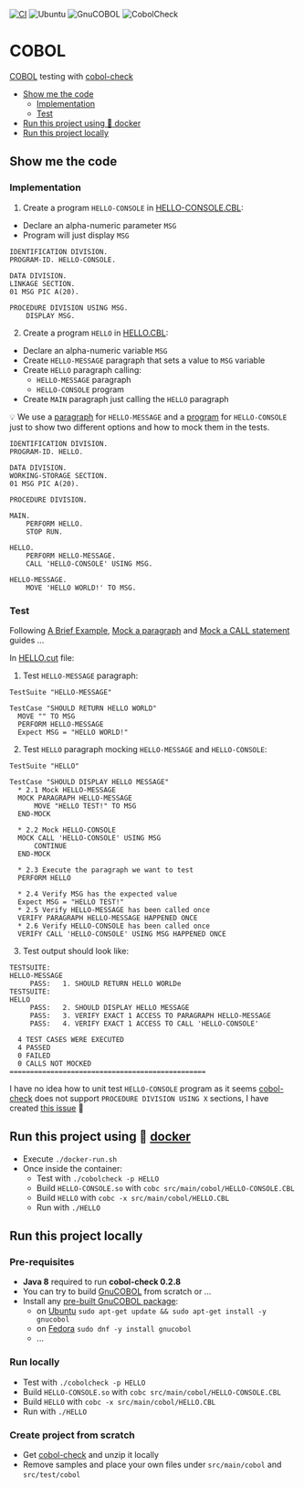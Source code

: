 [![CI](https://github.com/rogervinas/tests-everywhere/actions/workflows/cobol.yml/badge.svg)](https://github.com/rogervinas/tests-everywhere/actions/workflows/cobol.yml)
![Ubuntu](https://img.shields.io/badge/Ubuntu-24.04-blue?labelColor=black)
![GnuCOBOL](https://img.shields.io/badge/GnuCOBOL-3.1.2.0-blue?labelColor=black)
![CobolCheck](https://img.shields.io/badge/CobolCheck-0.2.8-blue?labelColor=black)

# COBOL

[COBOL](https://en.wikipedia.org/wiki/COBOL) testing with [cobol-check](https://github.com/openmainframeproject/cobol-check)

- [Show me the code](#show-me-the-code)
  - [Implementation](#implementation)
  - [Test](#test)
- [Run this project using 🐳 docker](#run-this-project-using--docker)
- [Run this project locally](#run-this-project-locally)

## Show me the code

### Implementation

1. Create a program `HELLO-CONSOLE` in [HELLO-CONSOLE.CBL](src/main/cobol/HELLO-CONSOLE.CBL):

- Declare an alpha-numeric parameter `MSG`
- Program will just display `MSG`

```cobol
IDENTIFICATION DIVISION.
PROGRAM-ID. HELLO-CONSOLE.

DATA DIVISION.
LINKAGE SECTION.
01 MSG PIC A(20).

PROCEDURE DIVISION USING MSG.
    DISPLAY MSG.
```

2. Create a program `HELLO` in [HELLO.CBL](src/main/cobol/HELLO.CBL):

- Declare an alpha-numeric variable `MSG`
- Create `HELLO-MESSAGE` paragraph that sets a value to `MSG` variable
- Create `HELLO` paragraph calling:
  - `HELLO-MESSAGE` paragraph
  - `HELLO-CONSOLE` program
- Create `MAIN` paragraph just calling the `HELLO` paragraph

💡 We use a [paragraph](https://www.tutorialspoint.com/cobol/cobol_program_structure.htm) for `HELLO-MESSAGE` and a [program](https://www.tutorialspoint.com/cobol/cobol_program_structure.htm) for `HELLO-CONSOLE` just to show two different options and how to mock them in the tests.

```cobol
IDENTIFICATION DIVISION.
PROGRAM-ID. HELLO.

DATA DIVISION.
WORKING-STORAGE SECTION.
01 MSG PIC A(20).

PROCEDURE DIVISION.

MAIN.
    PERFORM HELLO.
    STOP RUN.

HELLO.
    PERFORM HELLO-MESSAGE.
    CALL 'HELLO-CONSOLE' USING MSG.

HELLO-MESSAGE.
    MOVE 'HELLO WORLD!' TO MSG.
```

### Test

Following [A Brief Example](https://github.com/openmainframeproject/cobol-check/wiki/A-Brief-Example), [Mock a paragraph](https://github.com/openmainframeproject/cobol-check/wiki/Mock-a-paragraph-and-provide-fake-results) and [Mock a CALL statement](https://github.com/openmainframeproject/cobol-check/wiki/Mock-a-CALL-statement-and-provide-fake-results) guides ...

In [HELLO.cut](src/test/cobol/HELLO/HELLO.cut) file:

1. Test `HELLO-MESSAGE` paragraph:

```cobol
TestSuite "HELLO-MESSAGE"

TestCase "SHOULD RETURN HELLO WORLD"
  MOVE "" TO MSG
  PERFORM HELLO-MESSAGE
  Expect MSG = "HELLO WORLD!"
```

2. Test `HELLO` paragraph mocking `HELLO-MESSAGE` and `HELLO-CONSOLE`:

```cobol
TestSuite "HELLO"

TestCase "SHOULD DISPLAY HELLO MESSAGE"
  * 2.1 Mock HELLO-MESSAGE
  MOCK PARAGRAPH HELLO-MESSAGE
      MOVE "HELLO TEST!" TO MSG
  END-MOCK

  * 2.2 Mock HELLO-CONSOLE
  MOCK CALL 'HELLO-CONSOLE' USING MSG
      CONTINUE
  END-MOCK

  * 2.3 Execute the paragraph we want to test
  PERFORM HELLO

  * 2.4 Verify MSG has the expected value
  Expect MSG = "HELLO TEST!"
  * 2.5 Verify HELLO-MESSAGE has been called once
  VERIFY PARAGRAPH HELLO-MESSAGE HAPPENED ONCE
  * 2.6 Verify HELLO-CONSOLE has been called once
  VERIFY CALL 'HELLO-CONSOLE' USING MSG HAPPENED ONCE
```

3. Test output should look like:

```
TESTSUITE:
HELLO-MESSAGE
     PASS:   1. SHOULD RETURN HELLO WORLDe
TESTSUITE:
HELLO
     PASS:   2. SHOULD DISPLAY HELLO MESSAGE
     PASS:   3. VERIFY EXACT 1 ACCESS TO PARAGRAPH HELLO-MESSAGE
     PASS:   4. VERIFY EXACT 1 ACCESS TO CALL 'HELLO-CONSOLE'

  4 TEST CASES WERE EXECUTED
  4 PASSED
  0 FAILED
  0 CALLS NOT MOCKED
================================================
```

I have no idea how to unit test `HELLO-CONSOLE` program as it seems [cobol-check](https://github.com/openmainframeproject/cobol-check) does not support `PROCEDURE DIVISION USING X` sections, I have created [this issue](https://github.com/openmainframeproject/cobol-check/issues/339) 🤞

## Run this project using 🐳 [docker](https://www.docker.com/)

- Execute `./docker-run.sh`
- Once inside the container:
  - Test with `./cobolcheck -p HELLO`
  - Build `HELLO-CONSOLE.so` with `cobc src/main/cobol/HELLO-CONSOLE.CBL`
  - Build `HELLO` with `cobc -x src/main/cobol/HELLO.CBL`
  - Run with `./HELLO`

## Run this project locally

### Pre-requisites

- **Java 8** required to run **cobol-check 0.2.8**
- You can try to build [GnuCOBOL](https://sourceforge.net/projects/gnucobol/) from scratch or ...
- Install any [pre-built GnuCOBOL package](https://gnucobol.sourceforge.io/faq/index.html#are-there-pre-built-gnucobol-packages):
  - on [Ubuntu](https://ubuntu.com/) `sudo apt-get update && sudo apt-get install -y gnucobol`
  - on [Fedora](https://fedoraproject.org/) `sudo dnf -y install gnucobol`
  - ...

### Run locally

- Test with `./cobolcheck -p HELLO`
- Build `HELLO-CONSOLE.so` with `cobc src/main/cobol/HELLO-CONSOLE.CBL`
- Build `HELLO` with `cobc -x src/main/cobol/HELLO.CBL`
- Run with `./HELLO`

### Create project from scratch

- Get [cobol-check](https://github.com/openmainframeproject/cobol-check/tree/Developer/build/distributions) and unzip it locally
- Remove samples and place your own files under `src/main/cobol` and `src/test/cobol`
